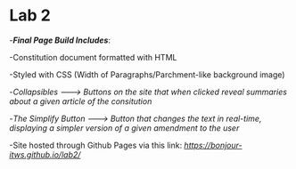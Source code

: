 # Lab 2

-***Final Page Build Includes***:
   
   -Constitution document formatted with HTML
   
   -Styled with CSS (Width of Paragraphs/Parchment-like background image)
   
   -*Collapsibles* *---> Buttons on the site that when clicked reveal summaries about a given article of the consitution*
   
   -*The Simplify Button* *---> Button that changes the text in real-time, displaying a simpler version of a given amendment to the user*
   
   -Site hosted through Github Pages via this link: *https://bonjour-itws.github.io/lab2/*
